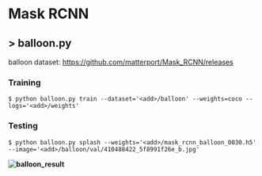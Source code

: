 # Mask RCNN



## > balloon.py

balloon  dataset:   <https://github.com/matterport/Mask_RCNN/releases>  



### Training

```
$ python balloon.py train --dataset='<add>/balloon' --weights=coco --logs='<add>/weights'
```



### Testing

```
$ python balloon.py splash --weights='<add>/mask_rcnn_balloon_0030.h5' --image='<add>/balloon/val/410488422_5f8991f26e_b.jpg'
```



**![balloon_result](Mask_RCNN/balloon_result2.jpg)**








